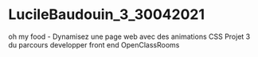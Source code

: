 # LucileBaudouin_3_30042021
 oh my food - Dynamisez une page web avec des animations CSS
 Projet 3 du parcours developper front end OpenClassRooms
